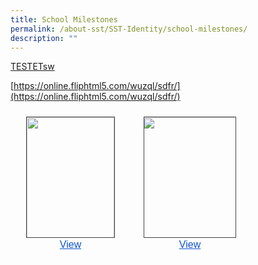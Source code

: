 ```yaml
---
title: School Milestones
permalink: /about-sst/SST-Identity/school-milestones/
description: ""
---
```

[TESTETsw](https://www.canva.com/design/DAFd0Fqwds8/4YxOfv8RuXqdk6COHBeljg/edit?utm_content=DAFd0Fqwds8&amp;utm_campaign=designshare&amp;utm_medium=link2&amp;utm_source=sharebutton)

[https://online.fliphtml5.com/wuzql/sdfr/](https://online.fliphtml5.com/wuzql/sdfr/)

<table style="border:none;border-collapse:collapse;"><colgroup><col width="191"><col width="191"></colgroup><tbody><tr style="height:0pt"><td style="border-left:solid #ffffff 1pt;border-right:solid #ffffff 1pt;border-bottom:solid #ffffff 1pt;border-top:solid #ffffff 1pt;vertical-align:top;padding:5pt 5pt 5pt 5pt;overflow:hidden;overflow-wrap:break-word;"><p style="line-height:1.38;text-align: center;margin-top:0pt;margin-bottom:0pt;" dir="ltr"><span style="font-size:12pt;font-family:Arial;color:#000000;background-color:transparent;font-weight:400;font-style:normal;font-variant:normal;text-decoration:none;vertical-align:baseline;white-space:pre;white-space:pre-wrap;"><span style="border:1pt solid #434343;display:inline-block;overflow:hidden;width:140px;height:192px;"><img style="margin-left:0px;margin-top:0px;" height="194.77823038864318" width="140" src="https://lh3.googleusercontent.com/gZFaxg5GgBj6QbRZCCVi3THfj3dOmrfGJAtvd6Np4wZMPUHrm3MqUL3h1shC1sdQtcQ8O_Me9A8pqtBs4xjbxncoPyJOl5uGxeVnyaa8SPQwqKnbXRMOwTxMOkiZFKRiwmvZsO97WcCAa_o1M7K9A4Q"></span></span></p><p style="line-height:1.38;text-align: center;margin-top:0pt;margin-bottom:0pt;" dir="ltr"><a style="text-decoration:none;" href="https://online.fliphtml5.com/wuzql/drkn/#p=1"><span style="font-size:12pt;font-family:Arial;color:#1155cc;background-color:transparent;font-weight:400;font-style:normal;font-variant:normal;text-decoration:underline;-webkit-text-decoration-skip:none;text-decoration-skip-ink:none;vertical-align:baseline;white-space:pre;white-space:pre-wrap;">View</span></a></p></td><td style="border-left:solid #ffffff 1pt;border-right:solid #ffffff 1pt;border-bottom:solid #ffffff 1pt;border-top:solid #ffffff 1pt;vertical-align:top;padding:5pt 5pt 5pt 5pt;overflow:hidden;overflow-wrap:break-word;"><p style="line-height:1.38;text-align: center;margin-top:0pt;margin-bottom:0pt;" dir="ltr"><span style="font-size:12pt;font-family:Arial;color:#000000;background-color:transparent;font-weight:400;font-style:normal;font-variant:normal;text-decoration:none;vertical-align:baseline;white-space:pre;white-space:pre-wrap;"><span style="border:1pt solid #434343;display:inline-block;overflow:hidden;width:146px;height:192px;"><img style="margin-left:-4.220487508195864px;margin-top:0px;" height="194.76174972917545" width="152.85008813466422" src="https://lh5.googleusercontent.com/Ek3f3LnXLyIMuTdgFbkUu0GxITa5SJ_ZZVIQAzsDvW-fdS5yGbqBTrgHJ779anVb9XY3qGoUj1hkDd6C8fHU5laXVnOdyfZrlAuyG1DM_daEu6xvo9YJG58ukSIvE0hUmm4Eb_ky5vo89Dr8fRUf2Z0"></span></span></p><p style="line-height:1.38;text-align: center;margin-top:0pt;margin-bottom:0pt;" dir="ltr"><a style="text-decoration:none;" href="https://online.fliphtml5.com/wuzql/sdfr/"><span style="font-size:12pt;font-family:Arial;color:#1155cc;background-color:transparent;font-weight:400;font-style:normal;font-variant:normal;text-decoration:underline;-webkit-text-decoration-skip:none;text-decoration-skip-ink:none;vertical-align:baseline;white-space:pre;white-space:pre-wrap;">View</span></a></p></td></tr></tbody></table>